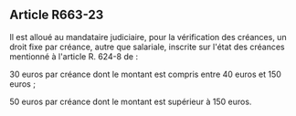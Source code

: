 Article R663-23
----
Il est alloué au mandataire judiciaire, pour la vérification des créances, un
droit fixe par créance, autre que salariale, inscrite sur l'état des créances
mentionné à l'article R. 624-8 de :

30 euros par créance dont le montant est compris entre 40 euros et 150 euros ;

50 euros par créance dont le montant est supérieur à 150 euros.
